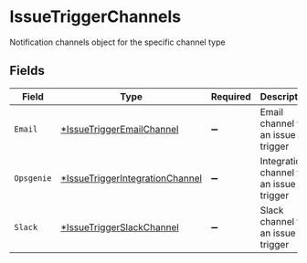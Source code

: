 # IssueTriggerChannels

Notification channels object for the specific channel type


## Fields

| Field                                                                                    | Type                                                                                     | Required                                                                                 | Description                                                                              |
| ---------------------------------------------------------------------------------------- | ---------------------------------------------------------------------------------------- | ---------------------------------------------------------------------------------------- | ---------------------------------------------------------------------------------------- |
| `Email`                                                                                  | [*IssueTriggerEmailChannel](../../models/shared/issuetriggeremailchannel.md)             | :heavy_minus_sign:                                                                       | Email channel for an issue trigger                                                       |
| `Opsgenie`                                                                               | [*IssueTriggerIntegrationChannel](../../models/shared/issuetriggerintegrationchannel.md) | :heavy_minus_sign:                                                                       | Integration channel for an issue trigger                                                 |
| `Slack`                                                                                  | [*IssueTriggerSlackChannel](../../models/shared/issuetriggerslackchannel.md)             | :heavy_minus_sign:                                                                       | Slack channel for an issue trigger                                                       |